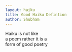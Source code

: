 ```yaml
---
layout: haiku
title: Good Haiku Defintion
author: Shubham
---
```


Haiku is not like<br>
a poem rather it is a<br>
form of good poetry<br>